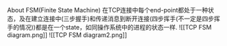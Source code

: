 
About FSM(Finite State Machine)
 在TCP连接中每个end-point都处于一种状态，及在建立连接中(三步握手)和传递消息到断开连接(四步挥手(不一定是四步挥手的情况))都是在一个state，如同操作系统中的进程的状态一样.
 ![[TCP FSM diagram.png]]
 ![[TCP FSM diagram2.png]]